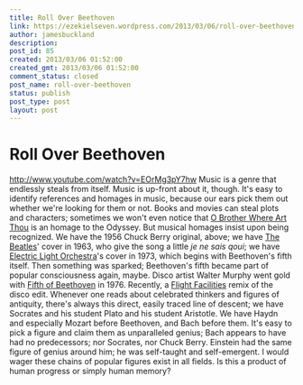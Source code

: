 ```yaml
---
title: Roll Over Beethoven
link: https://ezekielseven.wordpress.com/2013/03/06/roll-over-beethoven/
author: jamesbuckland
description: 
post_id: 85
created: 2013/03/06 01:52:00
created_gmt: 2013/03/06 01:52:00
comment_status: closed
post_name: roll-over-beethoven
status: publish
post_type: post
layout: post
---
```


# Roll Over Beethoven

http://www.youtube.com/watch?v=EOrMg3pY7hw Music is a genre that endlessly steals from itself. Music is up-front about it, though. It's easy to identify references and homages in music, because our ears pick them out whether we're looking for them or not. Books and movies can steal plots and characters; sometimes we won't even notice that [O Brother Where Art Thou](http://www.youtube.com/watch?v=I1C2gCXo4Gs) is an homage to the Odyssey. But musical homages insist upon being recognized. We have the 1956 Chuck Berry original, above; we have [The Beatles](http://www.youtube.com/watch?v=e4-16zxVMw0)' cover in 1963, who give the song a little _je ne sais qoui_; we have [Electric Light Orchestra](http://www.youtube.com/watch?v=CxXl4oS9wss)'s cover in 1973, which begins with Beethoven's fifth itself. Then something was sparked; Beethoven's fifth became part of popular consciousness again, maybe. Disco artist Walter Murphy went gold with [Fifth of Beethoven](http://www.youtube.com/watch?v=4MFbn8EbB4k) in 1976. Recently, a [Flight Facilities](https://www.youtube.com/watch?v=u_tTwEGrvcI) remix of the disco edit. Whenever one reads about celebrated thinkers and figures of antiquity, there's always this direct, easily traced line of descent; we have Socrates and his student Plato and his student Aristotle. We have Haydn and especially Mozart before Beethoven, and Bach before them. It's easy to pick a figure and claim them as unparalleled genius; Bach appears to have had no predecessors; nor Socrates, nor Chuck Berry. Einstein had the same figure of genius around him; he was self-taught and self-emergent. I would wager these chains of popular figures exist in all fields. Is this a product of human progress or simply human memory?